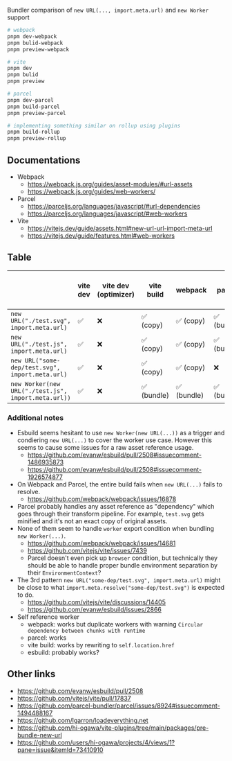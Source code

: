 Bundler comparison of `new URL(..., import.meta.url)` and `new Worker` support

```sh
# webpack
pnpm dev-webpack
pnpm bulid-webpack
pnpm preview-webpack

# vite
pnpm dev
pnpm bulid
pnpm preview

# parcel
pnpm dev-parcel
pnpm build-parcel
pnpm preview-parcel

# implementing something similar on rollup using plugins
pnpm build-rollup
pnpm preview-rollup
```

## Documentations

- Webpack
  - https://webpack.js.org/guides/asset-modules/#url-assets
  - https://webpack.js.org/guides/web-workers/
- Parcel
  - https://parceljs.org/languages/javascript/#url-dependencies
  - https://parceljs.org/languages/javascript/#web-workers
- Vite
  - https://vitejs.dev/guide/assets.html#new-url-url-import-meta-url
  - https://vitejs.dev/guide/features.html#web-workers


## Table

|                                                   | vite dev | vite dev (optimizer) | vite build | webpack    | parcel     | esbuild [PR-2508](https://github.com/evanw/esbuild/pull/2508) | vite dev (optimizer [PR-17837](https://github.com/vitejs/vite/pull/17837)) |
|---------------------------------------------------|----------|-----------------------|------------|------------|------------|-------------------|--------------------------------|
| `new URL("./test.svg", import.meta.url)`            | ✅        | ❌                     | ✅ (copy)   | ✅ (copy)   | ✅ (bundle) | ❓                 | ✅ (copy)                       |
| `new URL("./test.js", import.meta.url)`             | ✅        | ❌                     | ✅ (copy)   | ✅ (copy)   | ✅ (bundle) | ✅ (chunk)        | ✅ (copy)                        |
| `new URL("some-dep/test.svg", import.meta.url)`     | ✅        | ❌                     | ✅ (copy)   | ✅ (copy)   | ❌          | ❓                 | ❌                              |
| `new Worker(new URL("./test.js", import.meta.url))` | ✅        | ❌                     | ✅ (bundle) | ✅ (bundle) | ✅ (bundle) | ✅ (chunk)        | ✅ (bundle)                     |

### Additional notes

- Esbuild seems hesitant to use `new Worker(new URL(...))` as a trigger and condiering `new URL(...)` to cover the worker use case. However this seems to cause some issues for a raw asset reference usage.
  - https://github.com/evanw/esbuild/pull/2508#issuecomment-1486935873
  - https://github.com/evanw/esbuild/pull/2508#issuecomment-1926574877
- On Webpack and Parcel, the entire build fails when `new URL(...)` fails to resolve.
  - https://github.com/webpack/webpack/issues/16878
- Parcel probably handles any asset reference as "dependency" which goes through their transform pipeline. For example, `test.svg` gets minified and it's not an exact copy of original assets.
- None of them seem to handle `worker` export condition when bundling `new Worker(...)`.
  - https://github.com/webpack/webpack/issues/14681
  - https://github.com/vitejs/vite/issues/7439
  - Parcel doesn't even pick up `browser` condition, but technically they should be able to handle proper bundle environment separation by their `EnvironmentContext`?
- The 3rd pattern `new URL("some-dep/test.svg", import.meta.url)` might be close to what `import.meta.resolve("some-dep/test.svg")` is expected to do.
  - https://github.com/vitejs/vite/discussions/14405
  - https://github.com/evanw/esbuild/issues/2866
- Self reference worker
  - webpack: works but duplicate workers with warning `Circular dependency between chunks with runtime`
  - parcel: works
  - vite build: works by rewriting to `self.location.href`
  - esbuild: probably works?

## Other links

- https://github.com/evanw/esbuild/pull/2508
- https://github.com/vitejs/vite/pull/17837
- https://github.com/parcel-bundler/parcel/issues/8924#issuecomment-1494488167
- https://github.com/lgarron/loadeverything.net
- https://github.com/hi-ogawa/vite-plugins/tree/main/packages/pre-bundle-new-url
- https://github.com/users/hi-ogawa/projects/4/views/1?pane=issue&itemId=73410910

